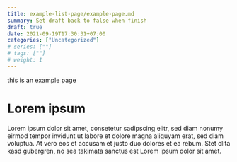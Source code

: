 ```yaml
---
title: example-list-page/example-page.md
summary: Set draft back to false when finish
draft: true
date: 2021-09-19T17:30:31+07:00
categories: ["Uncategorized"]
# series: [""]
# tags: [""]
# weight: 1
---
```


this is an example page

# Lorem ipsum

Lorem ipsum dolor sit amet, consetetur sadipscing elitr, sed diam nonumy eirmod tempor invidunt ut labore et dolore magna aliquyam erat, sed diam voluptua. At vero eos et accusam et justo duo dolores et ea rebum. Stet clita kasd gubergren, no sea takimata sanctus est Lorem ipsum dolor sit amet.

